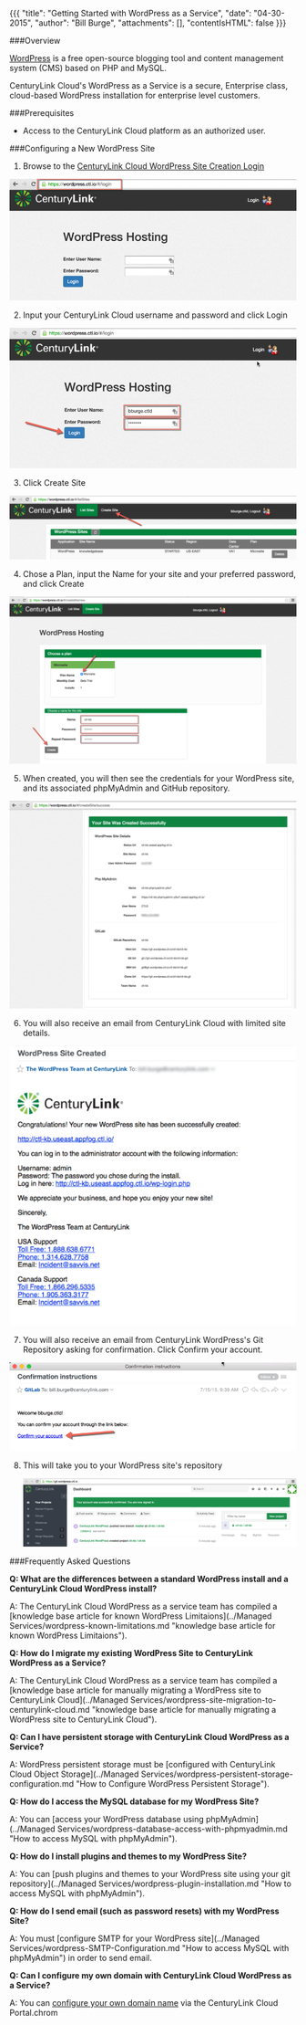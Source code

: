{{{
  "title": "Getting Started with WordPress as a Service",
  "date": "04-30-2015",
  "author": "Bill Burge",
  "attachments": [],
  "contentIsHTML": false
}}}

###Overview

[WordPress](http://www.wordpress.org "WordPress.org") is a free open-source blogging tool and content management system (CMS) based on PHP and MySQL.

CenturyLink Cloud's WordPress as a Service is a secure, Enterprise class, cloud-based WordPress installation for enterprise level customers.

###Prerequisites

* Access to the CenturyLink Cloud platform as an authorized user.
 
###Configuring a New WordPress Site

1. Browse to the [CenturyLink Cloud WordPress Site Creation Login](https://wordpress.ctl.io "CenturyLink Cloud WordPress Site Creation Login")

  ![](../images/wp_getting_started/wp_getting_started_1.png)

2. Input your CenturyLink Cloud username and password and click Login

  ![](../images/wp_getting_started/wp_getting_started_2.png)

3. Click Create Site

  ![](../images/wp_getting_started/wp_getting_started_3.png)

4. Chose a Plan, input the Name for your site and your preferred password, and click Create

  ![](../images/wp_getting_started/wp_getting_started_4.png)

5. When created, you will then see the credentials for your WordPress site, and its associated phpMyAdmin and GitHub repository.

  ![](../images/wp_getting_started/wp_getting_started_5.png)

6. You will also receive an email from CenturyLink Cloud with limited site details.

  ![](../images/wp_getting_started/wp_getting_started_6.png)

7. You will also receive an email from CenturyLink WordPress's Git Repository asking for confirmation. Click Confirm your account.

  ![](../images/wp_getting_started/wp_getting_started_7.png)

8. This will take you to your WordPress site's repository

	  ![](../images/wp_getting_started/wp_getting_started_8.png)
  
###Frequently Asked Questions

**Q: What are the differences between a standard WordPress install and a CenturyLink Cloud WordPress install?**

A: The CenturyLink Cloud WordPress as a service team has compiled a [knowledge base article for known WordPress Limitaions](../Managed Services/wordpress-known-limitations.md "knowledge base article for known WordPress Limitaions").

**Q: How do I migrate my existing WordPress Site to CenturyLink WordPress as a Service?**

A: The CenturyLink Cloud WordPress as a service team has compiled a [knowledge base article for manually migrating a WordPress site to CenturyLink Cloud](../Managed Services/wordpress-site-migration-to-centurylink-cloud.md "knowledge base article for manually migrating a WordPress site to CenturyLink Cloud").

**Q: Can I have persistent storage with CenturyLink Cloud WordPress as a Service?**

A: WordPress persistent storage must be [configured  with CenturyLink Cloud Object Storage](../Managed Services/wordpress-persistent-storage-configuration.md "How to Configure WordPress Persistent Storage").

**Q: How do I access the MySQL database for my WordPress Site?**

A: You can [access your WordPress database using phpMyAdmin](../Managed Services/wordpress-database-access-with-phpmyadmin.md "How to access MySQL with phpMyAdmin").

**Q: How do I install plugins and themes to my WordPress Site?**

A: You can [push plugins and themes to your WordPress site using your git repository](../Managed Services/wordpress-plugin-installation.md "How to access MySQL with phpMyAdmin").

**Q: How do I send email (such as password resets) with my WordPress Site?**

A: You must [configure SMTP for your WordPress site](../Managed Services/wordpress-SMTP-Configuration.md "How to access MySQL with phpMyAdmin") in order to send email.

**Q: Can I configure my own domain with CenturyLink Cloud WordPress as a Service?**

A: You can [configure your own domain name](wordpress-custom-domain-configuration.md "WordPress Custom Domain Configuration") via the CenturyLink Cloud Portal.chrom